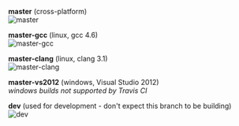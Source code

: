 [master]: https://api.travis-ci.org/timothy-shields/linq-cpp.png?branch=master
[master-gcc]: https://api.travis-ci.org/timothy-shields/linq-cpp.png?branch=master-gcc
[master-clang]: https://api.travis-ci.org/timothy-shields/linq-cpp.png?branch=master-clang
[master-vs2012]: https://api.travis-ci.org/timothy-shields/linq-cpp.png?branch=master-vs2012
[dev]: https://api.travis-ci.org/timothy-shields/linq-cpp.png?branch=dev

**master** (cross-platform)<br>
![master][]

**master-gcc** (linux, gcc 4.6)<br>
![master-gcc][]

**master-clang** (linux, clang 3.1)<br>
![master-clang][]

**master-vs2012** (windows, Visual Studio 2012)<br>
*windows builds not supported by Travis CI*

**dev** (used for development - don't expect this branch to be building)<br>
![dev][]
